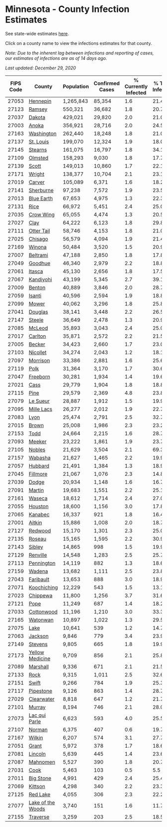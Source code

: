 # Minnesota - County Infection Estimates

See state-wide estimates [here](/infections/us-mn).

Click on a county name to view the infections estimates for that county.

*Note: Due to the inherent lag between infections and reporting of cases, our estimates of infections are as of 14 days ago.*

*Last updated: December 29, 2020*

|   FIPS Code |                                 County |   Population |   Confirmed Cases |   % Currently Infected |   % Total Infected |
|-------------|----------------------------------------|--------------|-------------------|------------------------|--------------------|
|       27053 |                   [Hennepin](hennepin) |    1,265,843 |            85,354 |                    1.6 |               21.4 |
|       27123 |                       [Ramsey](ramsey) |      550,321 |            36,682 |                    1.8 |               20.7 |
|       27037 |                       [Dakota](dakota) |      429,021 |            29,820 |                    2.0 |               21.0 |
|       27003 |                         [Anoka](anoka) |      356,921 |            28,716 |                    2.0 |               24.5 |
|       27163 |               [Washington](washington) |      262,440 |            18,248 |                    1.8 |               21.0 |
|       27137 |                 [St. Louis](st.-louis) |      199,070 |            12,324 |                    1.9 |               18.0 |
|       27145 |                     [Stearns](stearns) |      161,075 |            16,797 |                    1.8 |               34.1 |
|       27109 |                     [Olmsted](olmsted) |      158,293 |             9,030 |                    1.8 |               17.7 |
|       27139 |                         [Scott](scott) |      149,013 |            10,860 |                    1.7 |               22.1 |
|       27171 |                       [Wright](wright) |      138,377 |            10,704 |                    2.1 |               23.1 |
|       27019 |                       [Carver](carver) |      105,089 |             6,371 |                    1.6 |               18.2 |
|       27141 |                 [Sherburne](sherburne) |       97,238 |             7,572 |                    1.9 |               23.5 |
|       27013 |               [Blue Earth](blue-earth) |       67,653 |             4,975 |                    1.3 |               22.3 |
|       27131 |                           [Rice](rice) |       66,972 |             5,451 |                    2.4 |               25.0 |
|       27035 |                 [Crow Wing](crow-wing) |       65,055 |             4,474 |                    1.3 |               20.5 |
|       27027 |                           [Clay](clay) |       64,222 |             6,123 |                    1.8 |               29.8 |
|       27111 |               [Otter Tail](otter-tail) |       58,746 |             4,153 |                    1.8 |               21.0 |
|       27025 |                     [Chisago](chisago) |       56,579 |             4,094 |                    1.9 |               21.4 |
|       27169 |                       [Winona](winona) |       50,484 |             3,520 |                    1.5 |               20.9 |
|       27007 |                   [Beltrami](beltrami) |       47,188 |             2,850 |                    1.8 |               17.8 |
|       27049 |                     [Goodhue](goodhue) |       46,340 |             2,979 |                    2.2 |               18.8 |
|       27061 |                       [Itasca](itasca) |       45,130 |             2,656 |                    1.8 |               17.5 |
|       27067 |                 [Kandiyohi](kandiyohi) |       43,199 |             5,345 |                    2.7 |               39.1 |
|       27009 |                       [Benton](benton) |       40,889 |             3,846 |                    2.0 |               28.7 |
|       27059 |                       [Isanti](isanti) |       40,596 |             2,594 |                    1.9 |               18.8 |
|       27099 |                         [Mower](mower) |       40,062 |             3,296 |                    1.8 |               25.8 |
|       27041 |                     [Douglas](douglas) |       38,141 |             3,448 |                    2.2 |               26.5 |
|       27147 |                       [Steele](steele) |       36,649 |             2,478 |                    1.3 |               20.9 |
|       27085 |                       [McLeod](mcleod) |       35,893 |             3,043 |                    2.4 |               25.0 |
|       27017 |                     [Carlton](carlton) |       35,871 |             2,572 |                    2.2 |               21.5 |
|       27005 |                       [Becker](becker) |       34,423 |             2,660 |                    1.7 |               23.0 |
|       27103 |                   [Nicollet](nicollet) |       34,274 |             2,043 |                    1.2 |               18.1 |
|       27097 |                   [Morrison](morrison) |       33,386 |             2,881 |                    1.6 |               25.6 |
|       27119 |                           [Polk](polk) |       31,364 |             3,170 |                    1.7 |               30.6 |
|       27047 |                   [Freeborn](freeborn) |       30,281 |             1,934 |                    1.4 |               19.6 |
|       27021 |                           [Cass](cass) |       29,779 |             1,904 |                    1.8 |               18.8 |
|       27115 |                           [Pine](pine) |       29,579 |             2,369 |                    4.8 |               23.8 |
|       27079 |                   [Le Sueur](le-sueur) |       28,887 |             1,912 |                    1.5 |               19.9 |
|       27095 |               [Mille Lacs](mille-lacs) |       26,277 |             2,012 |                    1.9 |               22.7 |
|       27083 |                           [Lyon](lyon) |       25,474 |             2,791 |                    2.5 |               32.7 |
|       27015 |                         [Brown](brown) |       25,008 |             1,986 |                    2.3 |               23.2 |
|       27153 |                           [Todd](todd) |       24,664 |             2,215 |                    1.6 |               28.7 |
|       27093 |                       [Meeker](meeker) |       23,222 |             1,861 |                    1.9 |               23.7 |
|       27105 |                       [Nobles](nobles) |       21,629 |             3,504 |                    2.1 |               69.3 |
|       27157 |                     [Wabasha](wabasha) |       21,627 |             1,465 |                    2.2 |               19.9 |
|       27057 |                     [Hubbard](hubbard) |       21,491 |             1,384 |                    1.3 |               18.9 |
|       27045 |                   [Fillmore](fillmore) |       21,067 |             1,076 |                    2.3 |               14.8 |
|       27039 |                         [Dodge](dodge) |       20,934 |             1,148 |                    1.6 |               16.7 |
|       27091 |                       [Martin](martin) |       19,683 |             1,551 |                    2.2 |               25.1 |
|       27161 |                       [Waseca](waseca) |       18,612 |             1,714 |                    2.4 |               27.0 |
|       27055 |                     [Houston](houston) |       18,600 |             1,156 |                    3.0 |               17.8 |
|       27065 |                     [Kanabec](kanabec) |       16,337 |               921 |                    1.8 |               16.4 |
|       27001 |                       [Aitkin](aitkin) |       15,886 |             1,008 |                    2.0 |               18.7 |
|       27127 |                     [Redwood](redwood) |       15,170 |             1,301 |                    2.3 |               25.0 |
|       27135 |                       [Roseau](roseau) |       15,165 |             1,595 |                    2.2 |               30.9 |
|       27143 |                       [Sibley](sibley) |       14,865 |               998 |                    1.5 |               19.9 |
|       27129 |                   [Renville](renville) |       14,548 |             1,283 |                    2.5 |               25.7 |
|       27113 |               [Pennington](pennington) |       14,119 |               882 |                    1.3 |               18.6 |
|       27159 |                       [Wadena](wadena) |       13,682 |             1,111 |                    2.5 |               23.8 |
|       27043 |                 [Faribault](faribault) |       13,653 |               888 |                    3.0 |               18.9 |
|       27071 |             [Koochiching](koochiching) |       12,229 |               543 |                    1.5 |               13.1 |
|       27023 |                   [Chippewa](chippewa) |       11,800 |             1,256 |                    3.7 |               31.6 |
|       27121 |                           [Pope](pope) |       11,249 |               687 |                    1.4 |               18.2 |
|       27033 |               [Cottonwood](cottonwood) |       11,196 |             1,210 |                    3.0 |               33.3 |
|       27165 |                   [Watonwan](watonwan) |       10,897 |             1,022 |                    1.3 |               29.5 |
|       27075 |                           [Lake](lake) |       10,641 |               539 |                    1.2 |               14.7 |
|       27063 |                     [Jackson](jackson) |        9,846 |               779 |                    3.4 |               23.9 |
|       27149 |                     [Stevens](stevens) |        9,805 |               665 |                    1.8 |               19.9 |
|       27173 |     [Yellow Medicine](yellow-medicine) |        9,709 |               856 |                    2.1 |               25.8 |
|       27089 |                   [Marshall](marshall) |        9,336 |               671 |                    2.1 |               21.5 |
|       27133 |                           [Rock](rock) |        9,315 |             1,011 |                    2.5 |               32.6 |
|       27151 |                         [Swift](swift) |        9,266 |               784 |                    1.9 |               25.3 |
|       27117 |                 [Pipestone](pipestone) |        9,126 |               863 |                    1.4 |               28.7 |
|       27029 |               [Clearwater](clearwater) |        8,818 |               647 |                    1.2 |               21.7 |
|       27101 |                       [Murray](murray) |        8,194 |               746 |                    2.1 |               28.0 |
|       27073 |         [Lac qui Parle](lac-qui-parle) |        6,623 |               593 |                    4.0 |               25.5 |
|       27107 |                       [Norman](norman) |        6,375 |               407 |                    0.6 |               19.7 |
|       27167 |                       [Wilkin](wilkin) |        6,207 |               574 |                    3.1 |               27.7 |
|       27051 |                         [Grant](grant) |        5,972 |               378 |                    1.7 |               18.6 |
|       27081 |                     [Lincoln](lincoln) |        5,639 |               445 |                    1.4 |               23.6 |
|       27087 |                   [Mahnomen](mahnomen) |        5,527 |               390 |                    1.8 |               20.7 |
|       27031 |                           [Cook](cook) |        5,463 |               103 |                    0.5 |                5.5 |
|       27011 |                 [Big Stone](big-stone) |        4,991 |               429 |                    2.4 |               25.4 |
|       27069 |                     [Kittson](kittson) |        4,298 |               340 |                    2.2 |               23.3 |
|       27125 |                   [Red Lake](red-lake) |        4,055 |               306 |                    2.3 |               22.2 |
|       27077 | [Lake of the Woods](lake-of-the-woods) |        3,740 |               151 |                    1.6 |               11.7 |
|       27155 |                   [Traverse](traverse) |        3,259 |               203 |                    2.5 |               18.5 |